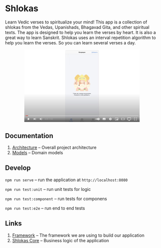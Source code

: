 # Shlokas
Learn Vedic verses to spiritualize your mind! This app is a collection of shlokas from the Vedas, Upanishads, Bhagavad Gita, and other spiritual texts. The app is designed to help you learn the verses by heart. It is also a great way to learn Sanskrit. Shlokas uses an interval repetition algorithm to help you learn the verses. So you can learn several verses a day.


<p align="center">
  <a href="https://www.youtube.com/watch?v=pABmYgurXCg">
    <img src="https://github.com/akdasa-studios/shlokas/blob/readme/docs/video.jpeg?raw=true" width="75%">
  </a>
</p>


## Documentation
1. [Architecture](./docs/architecture.md) – Overall project architecture
1. [Models](./docs/models.md) – Domain models


## Develop
`npm run serve` – run the application at `http://localhost:8080`

`npm run test:unit` – run unit tests for logic

`npm run test:component` – run tests for componens

`npm run test:e2e` – run end to end tests

## Links
1. [Framework](https://github.com/akdasa-studios/framework) – The framework we are using to build our application
2. [Shlokas Core](https://github.com/akdasa-studios/shlokas-core) – Business logic of the application